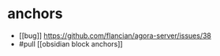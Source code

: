 # anchors

- [[bug]] https://github.com/flancian/agora-server/issues/38
- #pull [[obsidian block anchors]]

